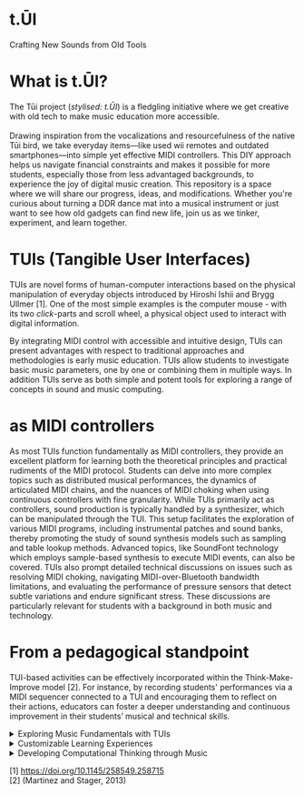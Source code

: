# t.ŪI
Crafting New Sounds from Old Tools

# What is t.ŪI?
The Tūi project (*stylised: t.ŪI*) is a fledgling initiative where we get creative with old tech to make music education more accessible.
<br>
<br>
Drawing inspiration from the vocalizations and resourcefulness of the native Tūi bird, we take everyday items—like used wii remotes and outdated smartphones—into simple yet effective MIDI controllers. This DIY approach helps us navigate financial constraints and makes it possible for more students, especially those from less advantaged backgrounds, to experience the joy of digital music creation. This repository is a space where we will share our progress, ideas, and modifications. Whether you're curious about turning a DDR dance mat into a musical instrument or just want to see how old gadgets can find new life, join us as we tinker, experiment, and learn together.

# TUIs (Tangible User Interfaces) 
TUIs are novel forms of human-computer interactions based on the physical manipulation of everyday objects introduced by Hiroshi Ishii and Brygg Ullmer [1].
One of the most simple examples is the computer mouse - with its two *click*-parts and scroll wheel, a physical object used to interact with digital information.

By integrating MIDI control with accessible and intuitive design, TUIs can present advantages with respect to traditional approaches and methodologies is early music education. TUIs allow students to investigate basic music parameters, one by one or combining them in multiple ways. In addition TUIs serve as both simple and potent tools for exploring a range of concepts in sound and music computing.

# as MIDI controllers
As most TUIs function fundamentally as MIDI controllers, they provide an excellent platform for learning both the theoretical principles and practical rudiments of the MIDI protocol. Students can delve into more complex topics such as distributed musical performances, the dynamics of articulated MIDI chains, and the nuances of MIDI choking when using continuous controllers with fine granularity.
While TUIs primarily act as controllers, sound production is typically handled by a synthesizer, which can be manipulated through the TUI. This setup facilitates the exploration of various MIDI programs, including instrumental patches and sound banks, thereby promoting the study of sound synthesis models such as sampling and table lookup methods. Advanced topics, like SoundFont technology which employs sample-based synthesis to execute MIDI events, can also be covered.
TUIs also prompt detailed technical discussions on issues such as resolving MIDI choking, navigating MIDI-over-Bluetooth bandwidth limitations, and evaluating the performance of pressure sensors that detect subtle variations and endure significant stress. These discussions are particularly relevant for students with a background in both music and technology.

# From a pedagogical standpoint
TUI-based activities can be effectively incorporated within the Think-Make-Improve model [2]. For instance, by recording students' performances via a MIDI sequencer connected to a TUI and encouraging them to reflect on their actions, educators can foster a deeper understanding and continuous improvement in their students’ musical and technical skills.

<details>
<summary>Exploring Music Fundamentals with TUIs</summary>
  <br>
  Tangible User Interfaces (TUIs) offer a fresh approach to early music education by allowing students to delve into basic musical elements both individually and in combination. For example, TUIs set to keyboard-like modes enable exploration of melody—pitch, intensity, and scale models—and timbre. In percussion-like modes, students can develop rhythm awareness, learning about tempo, note lengths, and accents. Additionally, using multiple tangible parameters simultaneously helps learners grasp harmonic concepts.
  <br>
</details>

<details>
<summary>Customizable Learning Experiences</summary>
  <br>
  The flexibility of software applications used in TUIs allows for custom experiences tailored to specific educational needs. For instance, many early childhood music methodologies, like Orff, Kodaly, and Waldorf, emphasize learning with a pentatonic scale. TUIs can easily adapt to these needs, starting with the pentatonic scale and later transitioning to major and minor scales. For younger children, especially those in preschool or early primary school, TUIs can also introduce alternative musical notations. Recognizable shapes or colors can represent different musical pitches or elements, aiding children who cannot yet read or those with cognitive challenges.
  <br>
</details>

<details>
<summary>Developing Computational Thinking through Music</summary>
  <br>
  TUIs also promote computational thinking by establishing clear patterns and associations between shapes, positions, and musical meanings. These associations help learners understand musical structures and develop abstraction skills. For example, when using TUIs in a keyboard mode set to the C-major scale, changing the sequence of tangibles to represent different intervals (like a third or a fifth) helps users learn about harmonic structures and interval relationships. This setup can be adjusted over time to introduce new musical intervals and concepts, encouraging both individual learning and collaborative exploration.
  <br>
</details>

[1] https://doi.org/10.1145/258549.258715 <br>
[2] (Martinez and Stager, 2013)



